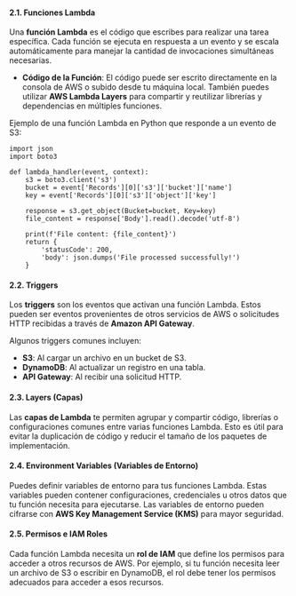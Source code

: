 #### 2.1. **Funciones Lambda**

Una **función Lambda** es el código que escribes para realizar una tarea específica. Cada función se ejecuta en respuesta a un evento y se escala automáticamente para manejar la cantidad de invocaciones simultáneas necesarias.

- **Código de la Función**: El código puede ser escrito directamente en la consola de AWS o subido desde tu máquina local. También puedes utilizar **AWS Lambda Layers** para compartir y reutilizar librerías y dependencias en múltiples funciones.

Ejemplo de una función Lambda en Python que responde a un evento de S3:

```
import json
import boto3

def lambda_handler(event, context):
    s3 = boto3.client('s3')
    bucket = event['Records'][0]['s3']['bucket']['name']
    key = event['Records'][0]['s3']['object']['key']
    
    response = s3.get_object(Bucket=bucket, Key=key)
    file_content = response['Body'].read().decode('utf-8')
    
    print(f'File content: {file_content}')
    return {
        'statusCode': 200,
        'body': json.dumps('File processed successfully!')
    }
```

#### 2.2. **Triggers**

Los **triggers** son los eventos que activan una función Lambda. Estos pueden ser eventos provenientes de otros servicios de AWS o solicitudes HTTP recibidas a través de **Amazon API Gateway**.

Algunos triggers comunes incluyen:

- **S3**: Al cargar un archivo en un bucket de S3.
- **DynamoDB**: Al actualizar un registro en una tabla.
- **API Gateway**: Al recibir una solicitud HTTP.

#### 2.3. **Layers (Capas)**

Las **capas de Lambda** te permiten agrupar y compartir código, librerías o configuraciones comunes entre varias funciones Lambda. Esto es útil para evitar la duplicación de código y reducir el tamaño de los paquetes de implementación.

#### 2.4. **Environment Variables (Variables de Entorno)**

Puedes definir variables de entorno para tus funciones Lambda. Estas variables pueden contener configuraciones, credenciales u otros datos que tu función necesita para ejecutarse. Las variables de entorno pueden cifrarse con **AWS Key Management Service (KMS)** para mayor seguridad.

#### 2.5. **Permisos e IAM Roles**

Cada función Lambda necesita un **rol de IAM** que define los permisos para acceder a otros recursos de AWS. Por ejemplo, si tu función necesita leer un archivo de S3 o escribir en DynamoDB, el rol debe tener los permisos adecuados para acceder a esos recursos.